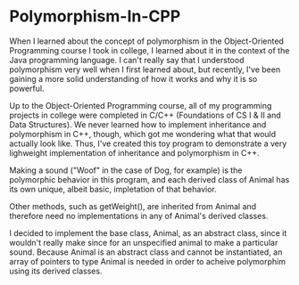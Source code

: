 # Polymorphism-In-CPP

When I learned about the concept of polymorphism in the Object-Oriented Programming course I took in college, I learned about it in the context of the Java programming language. I can't really say that I understood polymorphism very well when I first learned about, but recently, I've been gaining a more solid understanding of how it works and why it is so powerful.

Up to the Object-Oriented Programming course, all of my programming projects in college were completed in C/C++ (Foundations of CS I & II and Data Structures). We never learned how to implement inheritance and polymorphism in C++, though, which got me wondering what that would actually look like. Thus, I've created this toy program to demonstrate a very lighweight implementation of inheritance and polymorphism in C++.

Making a sound ("Woof" in the case of Dog, for example) is the polymorphic behavior in this program, and each derived class of Animal has its own unique, albeit basic, impletation of that behavior.

Other methods, such as getWeight(), are inherited from Animal and therefore need no implementations in any of Animal's derived classes.

I decided to implement the base class, Animal, as an abstract class, since it wouldn't really make since for an unspecified animal to make a particular sound. Because Animal is an abstract class and cannot be instantiated, an array of pointers to type Animal is needed in order to acheive polymorphim using its derived classes.
